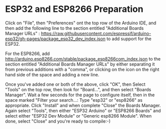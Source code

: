 # ESP32 and ESP8266 Preparation

Click on "File", then "Preferences" ont the top row of the Arduino IDE, and then add the following line to the section entitled "Additional Boards Manager URLs" : https://raw.githubusercontent.com/espressif/arduino-esp32/gh-pages/package_esp32_dev_index.json to add support for the ESP32.

For the ESP8266, add http://arduino.esp8266.com/stable/package_esp8266com_index.json to the section entitled "Additional Boards Manager URLs" by either separating it from previous additions with a "comma", or clicking on the icon on the right hand side of the space and adding a new line.

Once you've added one or both of the above, click "OK", then Select "Tools" on the top row, then look for "Board...", and then select "Boards Manager". Wait a few seconds for the page to configure itself, then in the space marked "Filter your search...: Type "esp32" or "esp8266" as appropriate. Click "Install" and when complete "Close" the Boards Manager. Again select "Tools", then either "ESP32 Arduino" or "ESP8266 Boards" and select either "ESP32 Dev Module" or "Generic esp8266 Module". When done, select "Close" and you're ready to compile:-)
